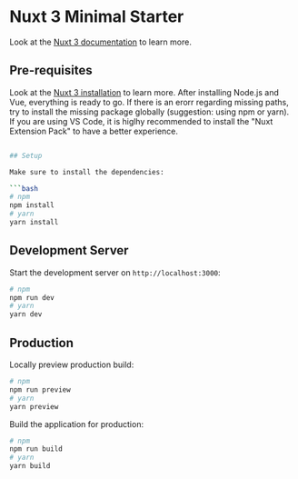 # Nuxt 3 Minimal Starter

Look at the [Nuxt 3 documentation](https://nuxt.com/docs/getting-started/introduction) to learn more.

## Pre-requisites

Look at the [Nuxt 3 installation](https://nuxt.com/docs/getting-started/installation) to learn more.
After installing Node.js and Vue, everything is ready to go. If there is an erorr regarding missing paths, try to install the missing package globally (suggestion: using npm or yarn).
If you are using VS Code, it is higlhy recommended to install the "Nuxt Extension Pack" to have a better experience.

```bash

## Setup

Make sure to install the dependencies:

```bash
# npm
npm install
# yarn
yarn install
```

## Development Server

Start the development server on `http://localhost:3000`:

```bash
# npm
npm run dev
# yarn
yarn dev
```

## Production

Locally preview production build:

```bash
# npm
npm run preview
# yarn
yarn preview
```

Build the application for production:

```bash
# npm
npm run build
# yarn
yarn build
```
